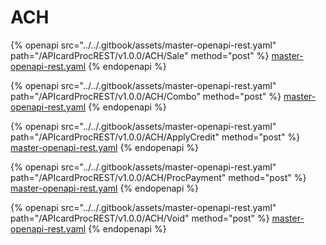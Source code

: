 # ACH

{% openapi src="../../.gitbook/assets/master-openapi-rest.yaml" path="/APIcardProcREST/v1.0.0/ACH/Sale" method="post" %}
[master-openapi-rest.yaml](../../.gitbook/assets/master-openapi-rest.yaml)
{% endopenapi %}





{% openapi src="../../.gitbook/assets/master-openapi-rest.yaml" path="/APIcardProcREST/v1.0.0/ACH/Combo" method="post" %}
[master-openapi-rest.yaml](../../.gitbook/assets/master-openapi-rest.yaml)
{% endopenapi %}





{% openapi src="../../.gitbook/assets/master-openapi-rest.yaml" path="/APIcardProcREST/v1.0.0/ACH/ApplyCredit" method="post" %}
[master-openapi-rest.yaml](../../.gitbook/assets/master-openapi-rest.yaml)
{% endopenapi %}





{% openapi src="../../.gitbook/assets/master-openapi-rest.yaml" path="/APIcardProcREST/v1.0.0/ACH/ProcPayment" method="post" %}
[master-openapi-rest.yaml](../../.gitbook/assets/master-openapi-rest.yaml)
{% endopenapi %}





{% openapi src="../../.gitbook/assets/master-openapi-rest.yaml" path="/APIcardProcREST/v1.0.0/ACH/Void" method="post" %}
[master-openapi-rest.yaml](../../.gitbook/assets/master-openapi-rest.yaml)
{% endopenapi %}



